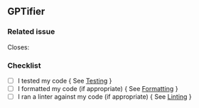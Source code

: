 ## GPTifier
### Related issue
Closes:
### Checklist
- [ ] I tested my code { See [Testing](https://github.com/dsw7/GPTifier#testing) }
- [ ] I formatted my code (if appropriate) { See [Formatting](https://github.com/dsw7/GPTifier#formatting) }
- [ ] I ran a linter against my code (if appropriate) { See [Linting](https://github.com/dsw7/GPTifier#linting) }
